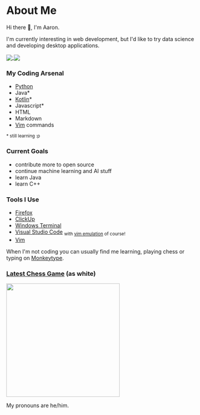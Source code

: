 # About Me

 Hi there 👋, I'm Aaron.
 
 I'm currently interesting in web development, but I'd like to try data science and developing desktop applications.
 
<a href="https://github.com/anuraghazra/github-readme-stats">
  <img align="center" src="https://github-readme-stats.vercel.app/api?username=unrealapex&count_private=true&show_icons=true&include_all_commits&border_color=ffffff" />
</a>
<a href="https://github.com/anuraghazra/github-readme-stats">
  <img align="center" src="https://github-readme-stats.vercel.app/api/top-langs/?username=unrealapex&exclude_repo=Hello-World&border_color=ffffff" />
</a>



 ### My Coding Arsenal
 
 
- [Python](https://github.com/python/cpython)
- Java*
- [Kotlin](https://github.com/JetBrains/kotlin)*
- Javascript* 
- HTML 
- Markdown
- [Vim](https://github.com/vim/vim) commands

<sub>* still learning :p</sub>
 
 
### Current Goals

- contribute more to open source
- continue machine learning and AI stuff
- learn Java
- learn C++



### Tools I Use

- [Firefox](https://www.mozilla.org/en-US/firefox/new/)
- [ClickUp](https://clickup.com/)
- [Windows Terminal](https://github.com/microsoft/terminal)
- [Visual Studio Code](https://github.com/microsoft/vscode) <sub> with [vim emulation](https://github.com/VSCodeVim/Vim) of course!</sub>
- [Vim](https://github.com/vim/vim) 

 
 When I'm not coding you can usually find me learning, playing chess or typing on [Monkeytype](https://monkeytype.com/).


### [Latest Chess Game](https://www.chess.com/game/live/20286623925) (as white)
<a href="https://www.chess.com/game/live/20286623925"><img src="https://user-images.githubusercontent.com/79121360/126047381-8b5ce8e9-34f8-4087-b888-a02137f05c46.gif" height="300px" width="auto"></a>

 My pronouns are he/him.

>
<!--
**UnrealApex/UnrealApex** is a ✨ _special_ ✨ repository because its README.md (this file) appears on your GitHub profile.

Here are some ideas to get you started:

- 🔭 I’m currently working on ...
- 🌱 I’m currently learning ...
- 👯 I’m looking to collaborate on ...
- 🤔 I’m looking for help with ...
- 💬 Ask me about ...
- 📫 How to reach me: ...
- 😄 Pronouns: he\him
- ⚡ Fun fact: ...
-->



